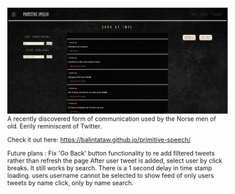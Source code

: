 <a href="https://github.com/Balintataw/ssp19-twittler"><img src="./resources/images/readmeScreenshot.PNG" style="max-width:100%;"/></a> 
A recently discovered form of communication used by the Norse men of old. Eerily reminiscent of Twitter.

Check it out here: https://balintataw.github.io/primitive-speech/

Future plans : 
    <FIXED>Fix 'Go Back' button functionality to re add filtered tweets rather than refresh the page
    <FIXED>After user tweet is added, select user by click breaks. It still works by search.
    <ISSUE>There is a 1 second delay in time stamp loading. 
    <ISSUE>users username cannot be selected to show feed of only users tweets by name click, only by name search.